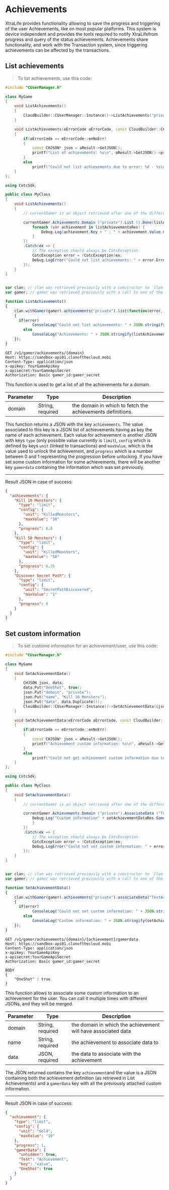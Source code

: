 # Achievements

XtraLife provides functionality allowing to save the progress and triggering of the user Achievements, like on most popular
platforms. This system is device independent and provides the tools required to notify XtraLifefrom progress and query of the
status achievements.
Achievements share functionality, and work with the Transaction system, since triggering achievements can be affected by the
transactions.

## List achievements

> To list achievements, use this code:

```cpp
#include "CUserManager.h"

class MyGame
{
    void ListAchievements()
    {
        CloudBuilder::CUserManager::Instance()->ListAchievements("private", MakeResultHandler(this, &MyGame::ListAchievementsHandler);
    }

    void ListAchievements(eErrorCode aErrorCode, const CloudBuilder::CCloudResult *aResult)
    {
        if(aErrorCode == eErrorCode::enNoErr)
        {
            const CHJSON* json = aResult->GetJSON();
            printf("List of achievements: %s\n", aResult->GetJSON()->print_formatted().c_str());
        }
        else
            printf("Could not list achievements due to error: %d - %s\n", aErrorCode, aResult->GetErrorString());
    }
};
```

```cs
using CotcSdk;

public class MyClass
{
    void ListAchievements()
    {
        // currentGamer is an object retrieved after one of the different Login functions.

        currentGamer.Achievements.Domain ("private").List ().Done(listAchievementsRes => {
			foreach (var achievement in listAchievementsRes) {
				Debug.Log(achievement.Key + " : " + achievement.Value.Config.ToString());
			}
		})
        .Catch(ex => {
            // The exception should always be CotcException
            CotcException error = (CotcException)ex;
            Debug.LogError("Could not list achievements: " + error.ErrorCode + " (" + error.ErrorInformation + ")");
        });
    }
}
```

```objectivec
```

```javascript
var clan; // clan was retrieved previously with a constructor to `Clan`
var gamer; // gamer was retrieved previously with a call to one of the Login methods from `Clan`

function ListAchievements()
{
    clan.withGamer(gamer).achievements("private").list(function(error, listAchievementsRes)
    {
      if(error)
		    ConsoleLog("Could not list achievements: " + JSON.stringify(error));
	    else
		    ConsoleLog("Achievements: " + JSON.stringify(listAchievementsRes));
    });
}
```

```http
GET /v1/gamer/achievements/{domain}
Host: https://sandbox-api01.clanofthecloud.mobi
Content-Type: application/json
x-apikey: YourGameApiKey
x-apisecret:YourGameApiSecret
Authorization: Basic gamer_id:gamer_secret
```

This function is used to get a list of all the achievements for a domain.

Parameter | Type | Description
--------- | ---- | -----------
domain | String, required | the domain in which to fetch the achievements definitions.

This function returns a JSON with the key `achievements`. The value associated to this key is a JSON list of achievements having as key the
name of each achievement. Each value for achievement is another JSON with keys `type` (only possible value currently is `limit`), `config`
which is defined by keys `unit` (linked to transactions) and `maxValue`, which is the value used to unlock the achievement, and `progress`
which is a number between 0 and 1 representing the progression before unlocking. If you have set some custom information for some
achievements, there will be another key `gamerdata` containing the information which was set previously.

---

<aside class="success">
Result JSON in case of success:
</aside>

```json
{
  "achievements": {
    "Kill 10 Monsters": {
      "type": "limit",
      "config": {
        "unit": "KilledMonsters",
        "maxValue": "10"
      },
      "progress": 0.8
    },
    "Kill 50 Monsters": {
      "type": "limit",
      "config": {
        "unit": "KilledMonsters",
        "maxValue": "50"
      },
      "progress": 0.35
    },
    "Discover Secret Path": {
      "type": "limit",
      "config": {
        "unit": "SecretPathDiscovered",
        "maxValue": "1"
      },
      "progress": 0
    }
  }
}
```

## Set custom information

> To set custome information for an achievement/user, use this code:

```cpp
#include "CUserManager.h"

class MyGame
{
    void SetAchievementData()
    {
        CHJSON json, data;
        data.Put("OneShot", true);
        json.Put("domain", "private");
        json.Put("name", "Kill 10 Monsters");
        json.Put("data", data.Duplicate());
        CloudBuilder::CUserManager::Instance()->SetAchievementData(&json, MakeResultHandler(this, &MyGame::SetAchievementDataHandler);
    }

    void SetAchievementData(eErrorCode aErrorCode, const CloudBuilder::CCloudResult *aResult)
    {
        if(aErrorCode == eErrorCode::enNoErr)
        {
            const CHJSON* json = aResult->GetJSON();
            printf("Achievement custom information: %s\n", aResult->GetJSON()->print_formatted().c_str());
        }
        else
            printf("Could not get achievement custom information due to error: %d - %s\n", aErrorCode, aResult->GetErrorString());
    }
};
```

```cs
using CotcSdk;

public class MyClass
{
    void SetAchievementData()
    {
        // currentGamer is an object retrieved after one of the different Login functions.

        currentGamer.Achievements.Domain ("private").AssociateData ("TestAchievement", Bundle.CreateObject("OneShot", true)).Done(setAchievementDataRes => {
			Debug.Log("Custom information" + setAchievementDataRes.GamerData);
			}
		})
        .Catch(ex => {
            // The exception should always be CotcException
            CotcException error = (CotcException)ex;
            Debug.LogError("Could not set custom information: " + error.ErrorCode + " (" + error.ErrorInformation + ")");
        });
    }
}
```

```objectivec
```

```javascript
var clan; // clan was retrieved previously with a constructor to `Clan`
var gamer; // gamer was retrieved previously with a call to one of the Login methods from `Clan`

function SetAchievementData()
{
    clan.withGamer(gamer).achievements("private").associateData("TestAchievement", { OneShot : true}, function(error, setAchievementDataRes)
    {
      if(error)
		    ConsoleLog("Could not set custom information: " + JSON.stringify(error));
	    else
		    ConsoleLog("Custom information: " + JSON.stringify(setAchievementDataRes));
    });
}
```

```http
GET /v1/gamer/achievements/{domain}/{achievement}/gamerdata
Host: https://sandbox-api01.clanofthecloud.mobi
Content-Type: application/json
x-apikey: YourGameApiKey
x-apisecret:YourGameApiSecret
Authorization: Basic gamer_id:gamer_secret

BODY
{
    "OneShot" : true
}
```

This function allows to associate some custom information to an achievement for the user. You can call it multiple times with different JSONs,
and they will be merged.

Parameter | Type | Description
--------- | ---- | -----------
domain | String, required | the domain in which the achievement will have associated data
name | String, required | the achievement to associate data to
data | JSON, required | the data to associate with the achievement

The JSON returned contains the key `achievement`and the value is a JSON containing both the achievement definition
(as retrieved in List Achievements) and a `gamerdata` key with all the previously attached custom information.

---

<aside class="success">
Result JSON in case of success:
</aside>

```json
{
  "achievement": {
    "type": "limit",
    "config": {
      "unit": "Gold",
      "maxValue": "10"
    },
    "progress": 1,
    "gamerData": {
      "unhidden": true,
      "Test": "Achievement",
      "key": "value",
      "OneShot": true
    }
  }
}
```
